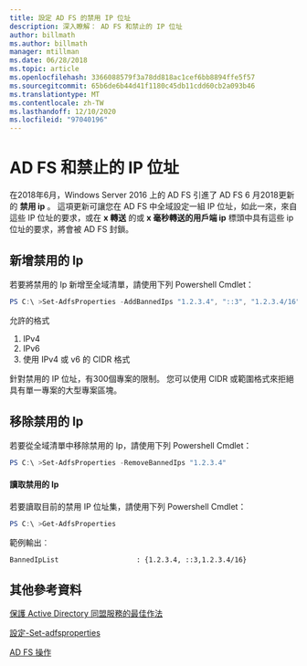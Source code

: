 ```yaml
---
title: 設定 AD FS 的禁用 IP 位址
description: 深入瞭解： AD FS 和禁止的 IP 位址
author: billmath
ms.author: billmath
manager: mtillman
ms.date: 06/28/2018
ms.topic: article
ms.openlocfilehash: 3366088579f3a78dd818ac1cef6bb8894ffe5f57
ms.sourcegitcommit: 65b6de6b44d41f1180c45db11cdd60cb2a093b46
ms.translationtype: MT
ms.contentlocale: zh-TW
ms.lasthandoff: 12/10/2020
ms.locfileid: "97040196"
---
```

# <a name="ad-fs-and-banned-ip-addresses"></a>AD FS 和禁止的 IP 位址


在2018年6月，Windows Server 2016 上的 AD FS 引進了 AD FS 6 月2018更新的 **禁用 ip** 。  這項更新可讓您在 AD FS 中全域設定一組 IP 位址，如此一來，來自這些 IP 位址的要求，或在 **x 轉送** 的或 **x 毫秒轉送的用戶端 ip** 標頭中具有這些 ip 位址的要求，將會被 AD FS 封鎖。

## <a name="adding-banned-ips"></a>新增禁用的 Ip
若要將禁用的 Ip 新增至全域清單，請使用下列 Powershell Cmdlet：

``` powershell
PS C:\ >Set-AdfsProperties -AddBannedIps "1.2.3.4", "::3", "1.2.3.4/16"
```

允許的格式

1.  IPv4
2.  IPv6
3.  使用 IPv4 或 v6 的 CIDR 格式

針對禁用的 IP 位址，有300個專案的限制。 您可以使用 CIDR 或範圍格式來拒絕具有單一專案的大型專案區塊。

## <a name="removing-banned-ips"></a>移除禁用的 Ip
若要從全域清單中移除禁用的 Ip，請使用下列 Powershell Cmdlet：

``` powershell
PS C:\ >Set-AdfsProperties -RemoveBannedIps "1.2.3.4"
```

#### <a name="read-banned-ips"></a>讀取禁用的 Ip
若要讀取目前的禁用 IP 位址集，請使用下列 Powershell Cmdlet：

``` powershell
PS C:\ >Get-AdfsProperties
```

範例輸出︰

```
BannedIpList                   : {1.2.3.4, ::3,1.2.3.4/16}
```



## <a name="additional-references"></a>其他參考資料
[保護 Active Directory 同盟服務的最佳作法](../../ad-fs/deployment/best-practices-securing-ad-fs.md)

[設定-Set-adfsproperties](/powershell/module/adfs/set-adfsproperties)

[AD FS 操作](../ad-fs-operations.md)
